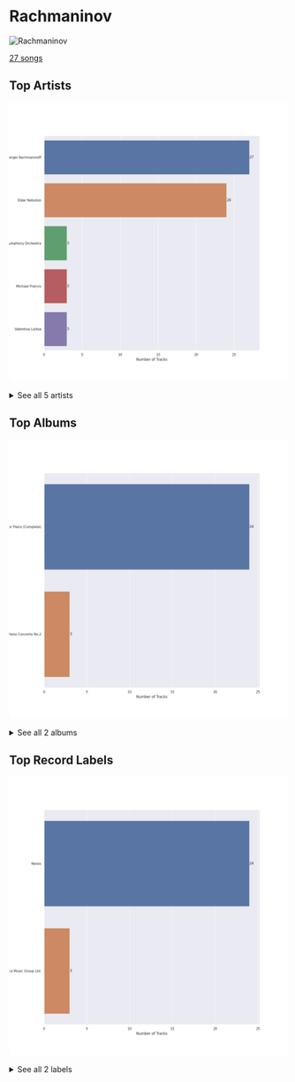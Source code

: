 # Rachmaninov


<img src="https://i.scdn.co/image/ab67616d0000b2732ab037775757e856d496f2f5" alt="Rachmaninov" width="100" />

[27 songs](rachmaninov_tracks.md)

## Top Artists

![Bar chart of top 5 artists in Rachmaninov](../images/playlists/rachmaninov/artists.png)


<details>
<summary>See all 5 artists</summary>

|   Number of Tracks | Art                                                                                              | Artist                                                               | 🔗                                                           |
|-------------------:|:-------------------------------------------------------------------------------------------------|:---------------------------------------------------------------------|:------------------------------------------------------------|
|                 27 | <img src="https://i.scdn.co/image/463e3c5c3e814761532f554913cf2af456bcba59" alt="" width="50" /> | [Sergei Rachmaninoff](../artists/sergei_rachmaninoff.md)             | [🔗](https://open.spotify.com/artist/0Kekt6CKSo0m5mivKcoH51) |
|                 24 | <img src="https://i.scdn.co/image/1b640748181bdba8cc37a0a6ee5148c27b374d4e" alt="" width="50" /> | [Eldar Nebolsin](../artists/eldar_nebolsin.md)                       | [🔗](https://open.spotify.com/artist/45ts2AJTWlzJ9JrQlCGxpX) |
|                  3 | <img src="https://i.scdn.co/image/ab6761610000e5ebf113c063e071771545263b9a" alt="" width="50" /> | [London Symphony Orchestra](../artists/london_symphony_orchestra.md) | [🔗](https://open.spotify.com/artist/5yxyJsFanEAuwSM5kOuZKc) |
|                  3 | <img src="https://i.scdn.co/image/ab67616d0000b2738e6adfe4421d106633abde7b" alt="" width="50" /> | Michael Francis                                                      | [🔗](https://open.spotify.com/artist/4znpeZQkiPbcXtHlRbfTqF) |
|                  3 | <img src="https://i.scdn.co/image/ab6761610000e5eb0fcfc4662d94dad49e635eaf" alt="" width="50" /> | Valentina Lisitsa                                                    | [🔗](https://open.spotify.com/artist/0gOrXuu1vCBXe3pwTyb5Ca) |

</details>


## Top Albums

![Bar chart of top 2 albums in Rachmaninov](../images/playlists/rachmaninov/albums.png)


<details>
<summary>See all 2 albums</summary>

|   Number of Tracks | Art                                                                                              | Album                                      | 🔗                                                          |
|-------------------:|:-------------------------------------------------------------------------------------------------|:-------------------------------------------|:-----------------------------------------------------------|
|                 24 | <img src="https://i.scdn.co/image/ab67616d0000b2732d2154810a4e4472b4cc199e" alt="" width="50" /> | Rachmaninov: Preludes for Piano (Complete) | [🔗](https://open.spotify.com/album/1vlnwUAidj7bEmRhsq4zTv) |
|                  3 | <img src="https://i.scdn.co/image/ab67616d0000b2738e6adfe4421d106633abde7b" alt="" width="50" /> | Rachmaninov: Piano Concerto No.2           | [🔗](https://open.spotify.com/album/5lVqgXqdoIH3W1wUM2hzPx) |

</details>


## Top Record Labels

![Bar chart of top 2 record labels in Rachmaninov](../images/playlists/rachmaninov/labels.png)


<details>
<summary>See all 2 labels</summary>

|   Number of Tracks | Label                  |
|-------------------:|:-----------------------|
|                 24 | Naxos                  |
|                  3 | Decca Music Group Ltd. |

</details>

